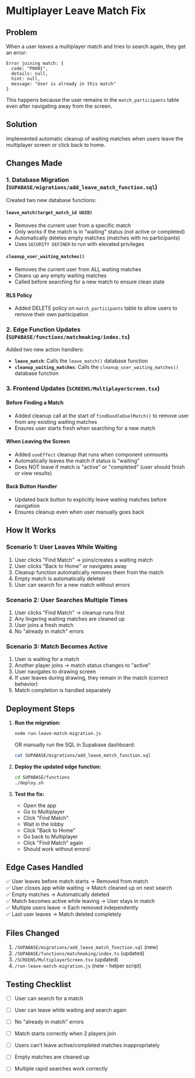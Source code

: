 # Multiplayer Leave Match Fix

## Problem
When a user leaves a multiplayer match and tries to search again, they get an error:
```
Error joining match: {
  code: "P0001",
  details: null,
  hint: null,
  message: "User is already in this match"
}
```

This happens because the user remains in the `match_participants` table even after navigating away from the screen.

## Solution
Implemented automatic cleanup of waiting matches when users leave the multiplayer screen or click back to home.

## Changes Made

### 1. Database Migration (`SUPABASE/migrations/add_leave_match_function.sql`)
Created two new database functions:

#### `leave_match(target_match_id UUID)`
- Removes the current user from a specific match
- Only works if the match is in "waiting" status (not active or completed)
- Automatically deletes empty matches (matches with no participants)
- Uses `SECURITY DEFINER` to run with elevated privileges

#### `cleanup_user_waiting_matches()`
- Removes the current user from ALL waiting matches
- Cleans up any empty waiting matches
- Called before searching for a new match to ensure clean state

#### RLS Policy
- Added DELETE policy on `match_participants` table to allow users to remove their own participation

### 2. Edge Function Updates (`SUPABASE/functions/matchmaking/index.ts`)
Added two new action handlers:

- **`leave_match`**: Calls the `leave_match()` database function
- **`cleanup_waiting_matches`**: Calls the `cleanup_user_waiting_matches()` database function

### 3. Frontend Updates (`SCREENS/MultiplayerScreen.tsx`)

#### Before Finding a Match
- Added cleanup call at the start of `findDoodleDuelMatch()` to remove user from any existing waiting matches
- Ensures user starts fresh when searching for a new match

#### When Leaving the Screen
- Added `useEffect` cleanup that runs when component unmounts
- Automatically leaves the match if status is "waiting"
- Does NOT leave if match is "active" or "completed" (user should finish or view results)

#### Back Button Handler
- Updated back button to explicitly leave waiting matches before navigation
- Ensures cleanup even when user manually goes back

## How It Works

### Scenario 1: User Leaves While Waiting
1. User clicks "Find Match" → joins/creates a waiting match
2. User clicks "Back to Home" or navigates away
3. Cleanup function automatically removes them from the match
4. Empty match is automatically deleted
5. User can search for a new match without errors

### Scenario 2: User Searches Multiple Times
1. User clicks "Find Match" → cleanup runs first
2. Any lingering waiting matches are cleaned up
3. User joins a fresh match
4. No "already in match" errors

### Scenario 3: Match Becomes Active
1. User is waiting for a match
2. Another player joins → match status changes to "active"
3. User navigates to drawing screen
4. If user leaves during drawing, they remain in the match (correct behavior)
5. Match completion is handled separately

## Deployment Steps

1. **Run the migration:**
   ```bash
   node run-leave-match-migration.js
   ```
   
   OR manually run the SQL in Supabase dashboard:
   ```bash
   cat SUPABASE/migrations/add_leave_match_function.sql
   ```

2. **Deploy the updated edge function:**
   ```bash
   cd SUPABASE/functions
   ./deploy.sh
   ```

3. **Test the fix:**
   - Open the app
   - Go to Multiplayer
   - Click "Find Match"
   - Wait in the lobby
   - Click "Back to Home"
   - Go back to Multiplayer
   - Click "Find Match" again
   - Should work without errors!

## Edge Cases Handled

✅ User leaves before match starts → Removed from match  
✅ User closes app while waiting → Match cleaned up on next search  
✅ Empty matches → Automatically deleted  
✅ Match becomes active while leaving → User stays in match  
✅ Multiple users leave → Each removed independently  
✅ Last user leaves → Match deleted completely  

## Files Changed

1. `/SUPABASE/migrations/add_leave_match_function.sql` (new)
2. `/SUPABASE/functions/matchmaking/index.ts` (updated)
3. `/SCREENS/MultiplayerScreen.tsx` (updated)
4. `/run-leave-match-migration.js` (new - helper script)

## Testing Checklist

- [ ] User can search for a match
- [ ] User can leave while waiting and search again
- [ ] No "already in match" errors
- [ ] Match starts correctly when 2 players join
- [ ] Users can't leave active/completed matches inappropriately
- [ ] Empty matches are cleaned up
- [ ] Multiple rapid searches work correctly

